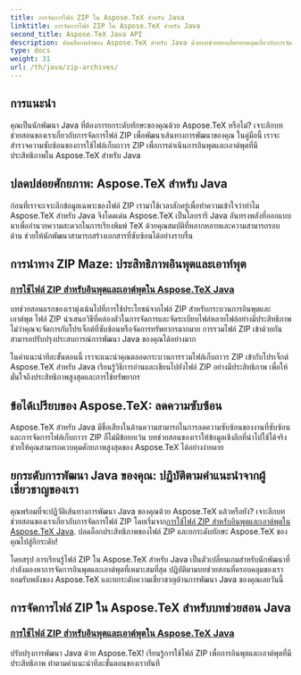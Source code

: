 ```yaml
---
title: การจัดการไฟล์ ZIP ใน Aspose.TeX สำหรับ Java
linktitle: การจัดการไฟล์ ZIP ใน Aspose.TeX สำหรับ Java
second_title: Aspose.TeX Java API
description: ปลดล็อกพลังของ Aspose.TeX สำหรับ Java ด้วยบทช่วยสอนที่ครอบคลุมเกี่ยวกับการจัดการไฟล์ ZIP เพิ่มประสิทธิภาพกระบวนการอินพุตและเอาต์พุตได้อย่างราบรื่นพร้อมคำแนะนำ
type: docs
weight: 31
url: /th/java/zip-archives/
---
```

## การแนะนำ

คุณเป็นนักพัฒนา Java ที่ต้องการยกระดับทักษะของคุณด้วย Aspose.TeX หรือไม่? เจาะลึกบทช่วยสอนของเราเกี่ยวกับการจัดการไฟล์ ZIP เพื่อพัฒนาเส้นทางการพัฒนาของคุณ ในคู่มือนี้ เราจะสำรวจความซับซ้อนของการใช้ไฟล์เก็บถาวร ZIP เพื่อการดำเนินการอินพุตและเอาต์พุตที่มีประสิทธิภาพใน Aspose.TeX สำหรับ Java

## ปลดปล่อยศักยภาพ: Aspose.TeX สำหรับ Java

ก่อนที่เราจะเจาะลึกข้อมูลเฉพาะของไฟล์ ZIP เรามาใช้เวลาสักครู่เพื่อทำความเข้าใจว่าทำไม Aspose.TeX สำหรับ Java จึงโดดเด่น Aspose.TeX เป็นไลบรารี Java อันทรงพลังที่ออกแบบมาเพื่ออำนวยความสะดวกในการเรียงพิมพ์ TeX ด้วยคุณสมบัติที่หลากหลายและความสามารถรอบด้าน ช่วยให้นักพัฒนาสามารถสร้างเอกสารที่ซับซ้อนได้อย่างราบรื่น

## การนำทาง ZIP Maze: ประสิทธิภาพอินพุตและเอาท์พุต

### [การใช้ไฟล์ ZIP สำหรับอินพุตและเอาต์พุตใน Aspose.TeX Java](./zip-archives-input-output/)

บทช่วยสอนแรกของเรามุ่งเน้นไปที่การใช้ประโยชน์จากไฟล์ ZIP สำหรับกระบวนการอินพุตและเอาต์พุต ไฟล์ ZIP นำเสนอวิธีที่คล่องตัวในการจัดการและจัดระเบียบไฟล์หลายไฟล์อย่างมีประสิทธิภาพ ไม่ว่าคุณจะจัดการกับโปรเจ็กต์ที่ซับซ้อนหรือจัดการทรัพยากรมากมาย การรวมไฟล์ ZIP เข้าด้วยกันสามารถปรับปรุงประสบการณ์การพัฒนา Java ของคุณได้อย่างมาก

ในคำแนะนำทีละขั้นตอนนี้ เราจะแนะนำคุณตลอดกระบวนการรวมไฟล์เก็บถาวร ZIP เข้ากับโปรเจ็กต์ Aspose.TeX สำหรับ Java เรียนรู้วิธีการอ่านและเขียนไปยังไฟล์ ZIP อย่างมีประสิทธิภาพ เพื่อให้มั่นใจถึงประสิทธิภาพสูงสุดและการใช้ทรัพยากร

## ข้อได้เปรียบของ Aspose.TeX: ลดความซับซ้อน

Aspose.TeX สำหรับ Java มีชื่อเสียงในด้านความสามารถในการลดความซับซ้อนของงานที่ซับซ้อน และการจัดการไฟล์เก็บถาวร ZIP ก็ไม่มีข้อยกเว้น บทช่วยสอนของเราให้ข้อมูลเชิงลึกที่นำไปใช้ได้จริง ช่วยให้คุณสามารถควบคุมศักยภาพสูงสุดของ Aspose.TeX ได้อย่างง่ายดาย

## ยกระดับการพัฒนา Java ของคุณ: ปฏิบัติตามคำแนะนำจากผู้เชี่ยวชาญของเรา

คุณพร้อมที่จะปฏิวัติเส้นทางการพัฒนา Java ของคุณด้วย Aspose.TeX แล้วหรือยัง? เจาะลึกบทช่วยสอนของเราเกี่ยวกับการจัดการไฟล์ ZIP โดยเริ่มจาก[การใช้ไฟล์ ZIP สำหรับอินพุตและเอาต์พุตใน Aspose.TeX Java](./zip-archives-input-output/). ปลดล็อกประสิทธิภาพของไฟล์ ZIP และยกระดับทักษะ Aspose.TeX ของคุณไปสู่อีกระดับ!

โดยสรุป การเรียนรู้ไฟล์ ZIP ใน Aspose.TeX สำหรับ Java เป็นตัวเปลี่ยนเกมสำหรับนักพัฒนาที่กำลังมองหาการจัดการอินพุตและเอาต์พุตที่เหมาะสมที่สุด ปฏิบัติตามบทช่วยสอนที่ครอบคลุมของเรา ยอมรับพลังของ Aspose.TeX และยกระดับความเชี่ยวชาญด้านการพัฒนา Java ของคุณเลยวันนี้
## การจัดการไฟล์ ZIP ใน Aspose.TeX สำหรับบทช่วยสอน Java
### [การใช้ไฟล์ ZIP สำหรับอินพุตและเอาต์พุตใน Aspose.TeX Java](./zip-archives-input-output/)
ปรับปรุงการพัฒนา Java ด้วย Aspose.TeX! เรียนรู้การใช้ไฟล์ ZIP เพื่อการอินพุตและเอาต์พุตที่มีประสิทธิภาพ ทำตามคำแนะนำทีละขั้นตอนของเราทันที
